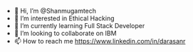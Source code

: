 - 👋 Hi, I’m @Shanmugamtech
- 👀 I’m interested in Ethical Hacking
- 🌱 I’m currently learning Full Stack Developer
- 💞️ I’m looking to collaborate on IBM
- 📫 How to reach me https://www.linkedin.com/in/darasanr

<!--
Shanmugamtech/Shanmugamtech is a ✨ special ✨ repository because its `README.md` (this file) appears on your GitHub profile.
You can click the Preview link to take a look at your changes.
--->
